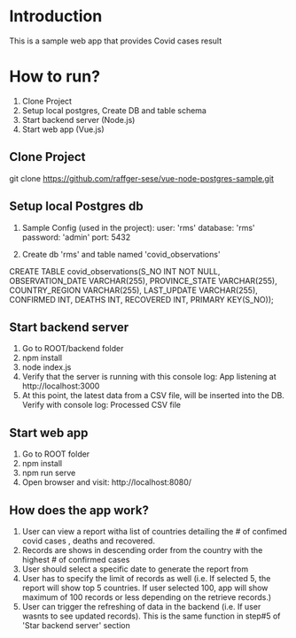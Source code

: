 # Introduction
This is a sample web app that provides Covid cases result

# How to run?

1. Clone Project 
2. Setup local postgres, Create DB and table schema
3. Start backend server (Node.js)
4. Start web app (Vue.js)

## Clone Project 

git clone https://github.com/raffger-sese/vue-node-postgres-sample.git

## Setup local Postgres db
 
1. Sample Config (used in the project):
    user: 'rms'
    database: 'rms'
    password: 'admin'
    port: 5432
    
2. Create db 'rms' and table named 'covid_observations'

CREATE TABLE covid_observations(S_NO INT NOT NULL, OBSERVATION_DATE VARCHAR(255), PROVINCE_STATE VARCHAR(255), COUNTRY_REGION VARCHAR(255), LAST_UPDATE VARCHAR(255), CONFIRMED INT, DEATHS INT, RECOVERED INT, PRIMARY KEY(S_NO));


## Start backend server

1. Go to ROOT/backend folder
2. npm install
3. node index.js
4. Verify that the server is running with this console log:
  App listening at http://localhost:3000
5. At this point, the latest data from a CSV file, will be inserted into the DB. Verify with console log:
  Processed CSV file
    

## Start web app
1. Go to ROOT folder
2. npm install
3. npm run serve
4. Open browser and visit: http://localhost:8080/


## How does the app work?

1. User can view a report witha list of countries detailing the # of confimed covid cases , deaths and recovered.
2. Records are shows in descending order from the country with the highest # of confirmed cases
3. User should select a specific date to generate the report from
4. User has to specify the limit of records as well (i.e. If selected 5, the report will show top 5 countries. If user selected 100, app will show maximum of 100 records or less depending on the retrieve records.)
5. User can trigger the refreshing of data in the backend (i.e. If user wasnts to see updated records). This is the same function in step#5 of 'Star backend server' section


    
   
    
  
